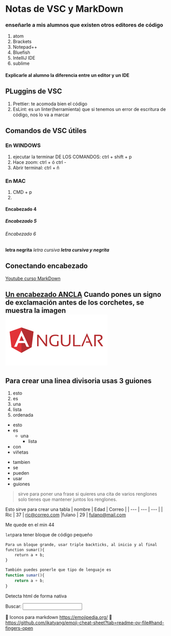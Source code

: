 # Notas de VSC y MarkDown

### enseñarle a mis alumnos que existen otros editores de código
1. atom
2. Brackets
3. Notepad++
4. Bluefish
5. IntelliJ IDE
6. sublime

#### Explicarle al alumno la diferencia entre un editor y un IDE

## PLuggins de VSC
1. Prettier: te acomoda bien el código
2. EsLint: es un linter(herramienta) que si tenemos un error de escritura de código, nos lo va a marcar
## Comandos de VSC útiles


### En WINDOWS
1. ejecutar la terminar DE LOS COMANDOS: ctrl + shift + p  
2. Hace zoom: ctrl + ó ctrl -
3. Abrir terminal: ctrl + ñ
### En MAC
1. CMD + p
2. 
#### Encabezado 4
##### Encabezado 5
###### Encabezado 6
**letra negrita**
_letra cursiva_
**_letra cursiva y negrita_**
## Conectando encabezado

[Youtube curso MarkDown](https://www.youtube.com/watch?v=FlsoBiteuPM&t=1745s)

[Un encabezado ANCLA](#conectando-encabezado)
Cuando pones un signo de exclamación antes de los corchetes, se muestra la imagen
![This is an image](img/angular1.png)
---

Para crear una linea divisoria usas 3 guiones
---

1. esto
2. es
3. una
4. lista
5. ordenada

* esto
* es
    * una
        * lista
* con
* viñetas

- tambien
- se
- pueden
- usar
- guiones

> sirve para poner una frase
>si quieres una cita de varios renglones
>solo tienes que mantener juntos los renglones.

Esto sirve para crear una tabla
| nombre | Edad | Correo |
| --- | --- | --- |
| Ric | 37 | ric@correo.com
|fulano | 29 | fulano@mail.com

Me quede en el min 44

`let`para tener bloque de código pequeño

```
Para un bloque grande, usar triple backticks, al inicio y al final
function sumar(){
    return a + b;
}
```

```js
También puedes ponerle que tipo de lenguaje es
function sumar(){
    return a + b;
}
```
Detecta html de forma nativa
<form>
    <label for="q">Buscar:</label>
    <input type="search" name="q" id="q">
</form>

<!--comentario en markdown-->
🚀
Iconos para markdown
https://emojipedia.org/
🐨
https://github.com/ikatyang/emoji-cheat-sheet?tab=readme-ov-file#hand-fingers-open
